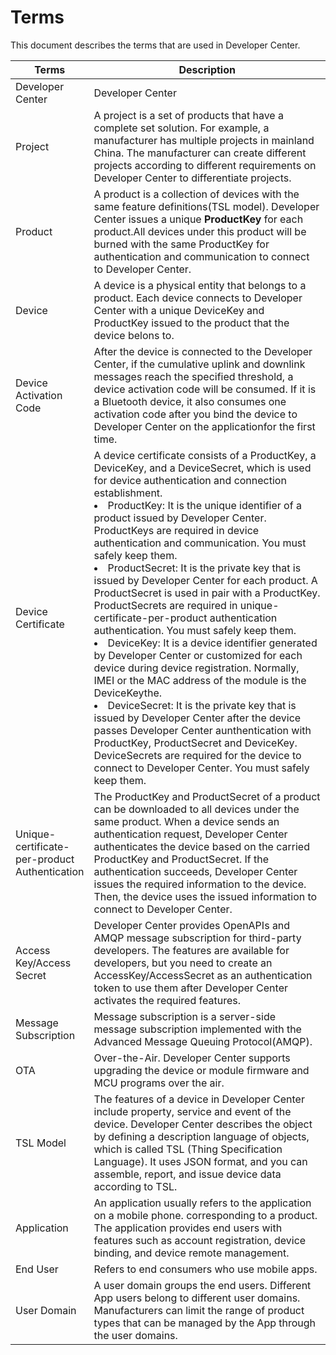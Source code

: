 # Terms

This document describes the terms that are used in Developer Center.

<table class="relative-table wrapped confluenceTable tablesorter tablesorter-default stickyTableHeaders" style="width: 100%; padding: 0px;" role="grid" resolved="">
    <colgroup>
        <col style="width: 9.72322%;">
        <col style="width: 90.216%;">
    </colgroup>
    <thead class="tableFloatingHeaderOriginal">
        <tr role="row" class="tablesorter-headerRow">
            <th class="confluenceTh tablesorter-header sortableHeader tablesorter-headerUnSorted" data-column="0" tabindex="0" scope="col" role="columnheader" aria-disabled="false" unselectable="on" aria-sort="none" aria-label="名词: No sort applied, activate to apply an ascending sort" style="user-select: none;">
                <div class="tablesorter-header-inner">Terms</div>
            </th>
            <th class="confluenceTh tablesorter-header sortableHeader tablesorter-headerUnSorted" data-column="1" tabindex="0" scope="col" role="columnheader" aria-disabled="false" unselectable="on" aria-sort="none" aria-label="描述: No sort applied, activate to apply an ascending sort" style="user-select: none;">
                <div class="tablesorter-header-inner">Description</div>
            </th>
        </tr>
    </thead>
    <thead class="tableFloatingHeader" style="display: none;">
        <tr role="row" class="tablesorter-headerRow">
            <th class="confluenceTh tablesorter-header sortableHeader tablesorter-headerUnSorted" data-column="0" tabindex="0" scope="col" role="columnheader" aria-disabled="false" unselectable="on" aria-sort="none" aria-label="名词: No sort applied, activate to apply an ascending sort" style="user-select: none;">
                <div class="tablesorter-header-inner">Terms</div>
            </th>
            <th class="confluenceTh tablesorter-header sortableHeader tablesorter-headerUnSorted" data-column="1" tabindex="0" scope="col" role="columnheader" aria-disabled="false" unselectable="on" aria-sort="none" aria-label="描述: No sort applied, activate to apply an ascending sort" style="user-select: none;">
                <div class="tablesorter-header-inner">Description</div>
            </th>
        </tr>
    </thead>
    <tbody aria-live="polite" aria-relevant="all">
        <tr role="row">
            <td colspan="1" class="confluenceTd">Developer Center</td>
            <td colspan="1" class="confluenceTd">Developer Center</td>
        </tr>
        <tr role="row">
            <td class="confluenceTd">Project</td>
            <td class="confluenceTd">A project is a set of products that have a complete set solution.  For example, a manufacturer has multiple projects in mainland China. The manufacturer can create different projects according to different requirements on Developer Center to differentiate projects.</td>
        </tr>
        <tr role="row">
            <td class="confluenceTd">Product</td>
            <td class="confluenceTd">A product is a collection of devices with the same feature definitions(TSL model). Developer Center issues a unique <strong>ProductKey</strong> for each product.All devices under this product will be burned with the same ProductKey for authentication and communication to connect to Developer Center. </td>
        </tr>
        <tr role="row">
            <td class="confluenceTd">Device</td>
            <td class="confluenceTd">A device is a physical entity that belongs to a product. Each device connects to Developer Center with a unique DeviceKey and ProductKey issued to the product that the device belons to. </td>
        </tr>
        <tr role="row">
            <td colspan="1" class="confluenceTd">Device Activation Code</td>
            <td colspan="1" class="confluenceTd">After the device is connected to the Developer Center, if the cumulative uplink and downlink messages reach the specified threshold, a device activation code will be consumed. If it is a Bluetooth device, it also consumes one activation code after you bind the device  to Developer Center on the applicationfor the first time.</td>
        </tr>
        <tr role="row">
            <td class="confluenceTd">Device Certificate</td>
            <td class="confluenceTd">
                A device certificate consists of a ProductKey, a DeviceKey, and a DeviceSecret, which is used for device authentication and connection establishment. <span>&nbsp;</span>
                <li>ProductKey: It is the unique identifier of a product issued by Developer Center. ProductKeys are required in device authentication and communication. You must safely keep them. </li>
                <li>ProductSecret: It is the private key that is issued by Developer Center for each product. A ProductSecret is used in pair with a ProductKey. ProductSecrets are required in unique-certificate-per-product authentication authentication. You must safely keep them. </li>
                <li>DeviceKey: It is a device identifier generated by Developer Center or customized for each device during device registration. Normally, IMEI or the MAC address of the module is the DeviceKeythe. </li>
                <li>DeviceSecret: It is the private key that is issued by Developer Center after the device passes Developer Center aunthentication with ProductKey, ProductSecret and DeviceKey. DeviceSecrets are required  for the device to connect to Developer Center. You must safely keep them.</li>
            </td>
        </tr>
        <tr role="row">
            <td class="confluenceTd">Unique-certificate-per-product Authentication</td>
            <td class="confluenceTd">The ProductKey and ProductSecret of a product can be downloaded to all devices under the same product. When a device sends an authentication request, Developer Center authenticates the device based on the carried ProductKey and ProductSecret. If the authentication succeeds, Developer Center issues the required information to the device. Then, the device uses the issued information to connect to Developer Center.</td>
        </tr>
        <tr role="row">
            <td class="confluenceTd">Access Key/Access Secret</td>
            <td class="confluenceTd">Developer Center provides OpenAPIs and AMQP message subscription for third-party developers. The features are available for developers, but you need to create an AccessKey/AccessSecret as an authentication token to use them after Developer Center activates the required features.</td>
        </tr>
        <tr role="row">
            <td class="confluenceTd">Message Subscription</td>
            <td class="confluenceTd">Message subscription is a server-side message subscription implemented with the Advanced Message Queuing Protocol(AMQP).</td>
        </tr>
        <tr role="row">
            <td colspan="1" class="confluenceTd">OTA</td>
            <td colspan="1" class="confluenceTd">Over-the-Air. Developer Center supports upgrading the device or module firmware and MCU programs over the air.</td>
        </tr>
        <tr role="row">
            <td colspan="1" class="confluenceTd">TSL Model</td>
            <td colspan="1" class="confluenceTd">The features of a device in Developer Center include property, service and event of the device. Developer Center describes the object by defining a description language of objects, which is called TSL (Thing Specification Language). It uses JSON format, and you can assemble, report, and issue device data according to TSL.</td>
        </tr>
        <tr role="row">
            <td colspan="1" class="confluenceTd">Application</td>
            <td colspan="1" class="confluenceTd">An application usually refers to the application on a mobile phone. corresponding to a product. The application provides end users with features such as account registration, device binding, and device remote management.</td>
        </tr>
        <tr role="row">
            <td colspan="1" class="confluenceTd">End User</td>
            <td colspan="1" class="confluenceTd">Refers to end consumers who use mobile apps.</td>
        </tr>
        <tr role="row">
            <td colspan="1" class="confluenceTd">User Domain</td>
            <td colspan="1" class="confluenceTd">
               A user domain groups the end users. Different App users belong to different user domains. Manufacturers can limit the range of product types that can be managed by the App through the user domains.
            </td>
        </tr>
    </tbody>
</table>

